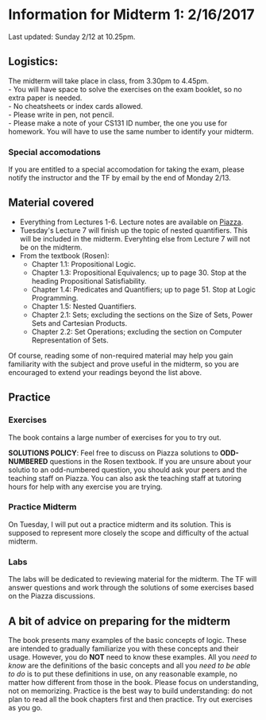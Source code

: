 # Information for Midterm 1: 2/16/2017
Last updated: Sunday 2/12 at 10.25pm.

## Logistics:
The midterm will take place in class, from 3.30pm to 4.45pm.   
	- You will have space to solve the exercises on the exam booklet, so no extra paper is needed.  
	- No cheatsheets or index cards allowed.  
	- Please write in pen, not pencil.  
	- Please make a note of your CS131 ID number, the one you use for homework. You will have to use the same number to identify your midterm.  
	
### Special accomodations
If you are entitled to a special accomodation for taking the exam, please notify the instructor and the TF by email by the end of Monday 2/13. 

## Material covered

- Everything from Lectures 1-6. Lecture notes are available on [Piazza](https://piazza.com/bu/spring2017/cs131/resources).
- Tuesday's Lecture 7 will finish up the topic of nested quantifiers. This will be included in the midterm. Everyhting else from Lecture 7 will not be on the midterm.
- From the textbook (Rosen):
	- Chapter 1.1: Propositional Logic.
	- Chapter 1.3: Propositional Equivalencs; up to page 30. Stop at the heading Propositional Satisfiability.
	- Chapter 1.4: Predicates and Quantifiers; up to page 51. Stop at Logic Programming.
	- Chapter 1.5: Nested Quantifiers.
	- Chapter 2.1: Sets; excluding the sections on the Size of Sets, Power Sets and Cartesian Products.
	- Chapter 2.2: Set Operations; excluding the section on Computer Representation of Sets.

Of course, reading some of non-required material may help you gain familiarity with the subject and prove useful in the midterm, so you are encouraged to extend your readings beyond the list above.


## Practice 

### Exercises

The book contains a large number of exercises for you to try out. 

**SOLUTIONS POLICY**: Feel free to discuss on Piazza solutions to **ODD-NUMBERED** questions in the Rosen textbook. If you are unsure about your solutio to an odd-numbered question, you should ask your peers and the teaching staff on Piazza. You can also ask the teaching staff at tutoring hours for help with any exercise you are trying.

### Practice Midterm

On Tuesday, I will put out a practice midterm and its solution. This is supposed to represent more closely the scope and difficulty of the actual midterm.

### Labs 

The labs will be dedicated to reviewing material for the midterm. The TF will answer questions and work through the solutions of some exercises based on the Piazza discussions.


## A bit of advice on preparing for the midterm

The book presents many examples of the basic concepts of logic. These are intended to gradually familiarize you with these concepts and their usage. However, you do __NOT__ need to know these examples. All you _need to know_ are the definitions of the basic concepts and all you _need to be able to do_ is to put these definitions in use, on any reasonable example, no matter how different from those in the book. Please focus on understanding, not on memorizing. Practice is the best way to build understanding: do not plan to read all the book chapters first and then practice. Try out exercises as you go. 

